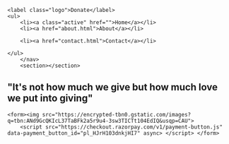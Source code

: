<!DOCTYPE html>
<html>
<head>
	<meta charset="utf-8">
	<meta name="viewport" content="width=device-width, initial-scale=1">
	<link rel="stylesheet" href="https://cdnjs.cloudflare.com/ajax/libs/font-awesome/4.7.0/css/font-awesome.min.css">
  <link rel="preconnect" href="https://fonts.gstatic.com">
<link href="https://fonts.googleapis.com/css2?family=Playfair+Display:ital@1&display=swap" rel="stylesheet">
	<title>Donate</title>
	<link rel="stylesheet" type="text/css" href="style.css">
<script src="https://kit.fontawesome.com/a076d05399.js" crossorigin="anonymous"></script>
</head>
<body>
	<nav>

	<label class="logo">Donate</label>
	<ul>
		<li><a class="active" href="">Home</a></li>
		<li><a href="about.html">About</a></li>
		
		<li><a href="contact.html">Contact</a></li>
		
	</ul>
		</nav>
		<section></section>
	
<h1>"It's not how much we give but how much love we put into giving"</h1>
	
	<form><img src="https://encrypted-tbn0.gstatic.com/images?q=tbn:ANd9GcQKIcL37TaBFk2a5r9u4-3sw3TICTt104EdIQ&usqp=CAU">
		<script src="https://checkout.razorpay.com/v1/payment-button.js" data-payment_button_id="pl_HJrH103dnkjHI7" async> </script> </form>
</body>
</html>
